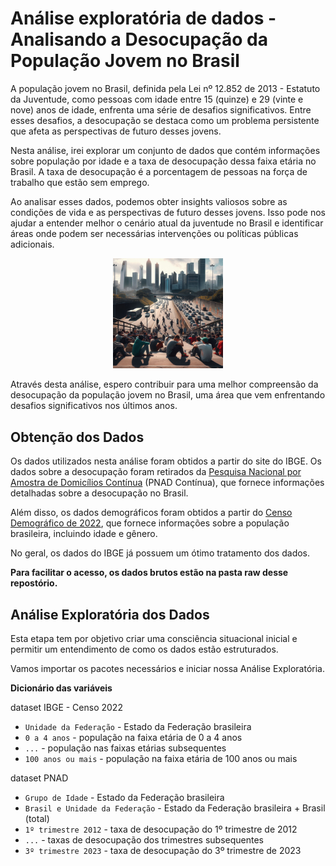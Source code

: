 # Análise exploratória de dados - Analisando a Desocupação da População Jovem no Brasil

A população jovem no Brasil, definida pela Lei nº 12.852 de 2013 - Estatuto da Juventude, como pessoas com idade entre 15 (quinze) e 29 (vinte e nove) anos de idade, enfrenta uma série de desafios significativos. Entre esses desafios, a desocupação se destaca como um problema persistente que afeta as perspectivas de futuro desses jovens.

Nesta análise, irei explorar um conjunto de dados que contém informações sobre população por idade e a taxa de desocupação dessa faixa etária no Brasil. A taxa de desocupação é a porcentagem de pessoas na força de trabalho que estão sem emprego. 

Ao analisar esses dados, podemos obter insights valiosos sobre as condições de vida e as perspectivas de futuro desses jovens. Isso pode nos ajudar a entender melhor o cenário atual da juventude no Brasil e identificar áreas onde podem ser necessárias intervenções ou políticas públicas adicionais.


<center><img alt="Colaboratory logo" width="35%" src="https://raw.githubusercontent.com/ViniciusRaony/analisando-desocupacao-jovem-no-brasil/main/images/img_desocupacao.jpg"></center>

Através desta análise, espero contribuir para uma melhor compreensão da desocupação da população jovem no Brasil, uma área que vem enfrentando desafios significativos nos últimos anos.


## Obtenção dos Dados
Os dados utilizados nesta análise foram obtidos a partir do site do IBGE. Os dados sobre a desocupação foram retirados da [Pesquisa Nacional por Amostra de Domicílios Contínua](https://sidra.ibge.gov.br/pesquisa/pnadct/tabelas) (PNAD Contínua), que fornece informações detalhadas sobre a desocupação no Brasil.

Além disso, os dados demográficos foram obtidos a partir do [Censo Demográfico de 2022](https://sidra.ibge.gov.br/pesquisa/censo-demografico/demografico-2022/universo-populacao-por-idade-e-sexo), que fornece informações sobre a população brasileira, incluindo idade e gênero.

No geral, os dados do IBGE já possuem um ótimo tratamento dos dados.

**Para facilitar o acesso, os dados brutos estão na pasta raw desse repostório.**

## Análise Exploratória dos Dados

Esta etapa tem por objetivo criar uma consciência situacional inicial e permitir um entendimento de como os dados estão estruturados.

Vamos importar os pacotes necessários e iniciar nossa Análise Exploratória.

**Dicionário das variáveis**

dataset IBGE - Censo 2022

* `Unidade da Federação` - Estado da Federação brasileira
* `0 a 4 anos` - população na faixa etária de 0 a 4 anos
* `...` - população nas faixas etárias subsequentes
* `100 anos ou mais` - população na faixa etária de 100 anos ou mais


dataset PNAD
* `Grupo de Idade` - Estado da Federação brasileira
* `Brasil e Unidade da Federação` - Estado da Federação brasileira + Brasil (total)
* `1º trimestre 2012` - taxa de desocupação do 1º trimestre de 2012
* `...` - taxas de desocupação dos trimestres subsequentes
* `3º trimestre 2023` - taxa de desocupação do 3º trimestre de 2023